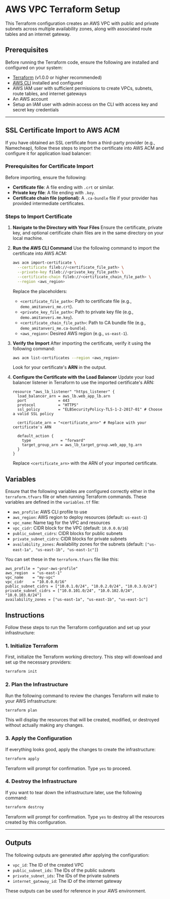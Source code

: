 # AWS VPC Terraform Setup

This Terraform configuration creates an AWS VPC with public and private subnets across multiple availability zones,
along with associated route tables and an internet gateway.

## Prerequisites

Before running the Terraform code, ensure the following are installed and configured on your system:

- [Terraform](https://www.terraform.io/downloads.html) (v1.0.0 or higher recommended)
- [AWS CLI](https://aws.amazon.com/cli/) installed and configured
- AWS IAM user with sufficient permissions to create VPCs, subnets, route tables, and internet gateways
- An AWS account
- Setup an IAM user with admin access on the CLI with access key and secret key credentials

---

## SSL Certificate Import to AWS ACM

If you have obtained an SSL certificate from a third-party provider (e.g., Namecheap), follow these steps to import the
certificate into AWS ACM and configure it for application load balancer:

### Prerequisites for Certificate Import

Before importing, ensure the following:

- **Certificate file**: A file ending with `.crt` or similar.
- **Private key file**: A file ending with `.key`.
- **Certificate chain file (optional)**: A `.ca-bundle` file if your provider has provided intermediate certificates.

### Steps to Import Certificate

1. **Navigate to the Directory with Your Files**
   Ensure the certificate, private key, and optional certificate chain files are in the same directory on your local
   machine.

2. **Run the AWS CLI Command**
   Use the following command to import the certificate into AWS ACM:

   ```bash
   aws acm import-certificate \
     --certificate fileb://<certificate_file_path> \
     --private-key fileb://<private_key_file_path> \
     --certificate-chain fileb://<certificate_chain_file_path> \
     --region <aws_region>
   ```

   Replace the placeholders:
    - `<certificate_file_path>`: Path to certificate file (e.g., `demo_amitanveri_me.crt`).
    - `<private_key_file_path>`: Path to private key file (e.g., `demo.amitanveri.me.key`).
    - `<certificate_chain_file_path>`: Path to CA bundle file (e.g., `demo_amitanveri_me.ca-bundle`).
    - `<aws_region>`: Desired AWS region (e.g., `us-east-1`).


3. **Verify the Import**
   After importing the certificate, verify it using the following command:

   ```bash
   aws acm list-certificates --region <aws_region>
   ```

   Look for your certificate's **ARN** in the output.

4. **Configure the Certificate with the Load Balancer**
   Update your load balancer listener in Terraform to use the imported certificate's ARN:

   ```hcl
   resource "aws_lb_listener" "https_listener" {
     load_balancer_arn = aws_lb.web_app_lb.arn
     port              = 443
     protocol          = "HTTPS"
     ssl_policy        = "ELBSecurityPolicy-TLS-1-2-2017-01" # Choose a valid SSL policy

     certificate_arn = "<certificate_arn>" # Replace with your certificate's ARN

     default_action {
       type             = "forward"
       target_group_arn = aws_lb_target_group.web_app_tg.arn
     }
   }
   ```

   Replace `<certificate_arn>` with the ARN of your imported certificate.

## Variables

Ensure that the following variables are configured correctly either in the `terraform.tfvars` file or when running
Terraform commands. These variables are defined in the `variables.tf` file:

- `aws_profile`: AWS CLI profile to use
- `aws_region`: AWS region to deploy resources (default: `us-east-1`)
- `vpc_name`: Name tag for the VPC and resources
- `vpc_cidr`: CIDR block for the VPC (default: `10.0.0.0/16`)
- `public_subnet_cidrs`: CIDR blocks for public subnets
- `private_subnet_cidrs`: CIDR blocks for private subnets
- `availability_zones`: Availability zones for the subnets (default: `["us-east-1a", "us-east-1b", "us-east-1c"]`)

You can set these in the `terraform.tfvars` file like this:

```hcl
aws_profile = "your-aws-profile"
aws_region  = "us-east-1"
vpc_name    = "my-vpc"
vpc_cidr    = "10.0.0.0/16"
public_subnet_cidrs = ["10.0.1.0/24", "10.0.2.0/24", "10.0.3.0/24"]
private_subnet_cidrs = ["10.0.101.0/24", "10.0.102.0/24", "10.0.103.0/24"]
availability_zones = ["us-east-1a", "us-east-1b", "us-east-1c"]
```

## Instructions

Follow these steps to run the Terraform configuration and set up your infrastructure:

### 1. Initialize Terraform

First, initialize the Terraform working directory. This step will download and set up the necessary providers:

```bash
terraform init
```

### 2. Plan the Infrastructure

Run the following command to review the changes Terraform will make to your AWS infrastructure:

```bash
terraform plan
```

This will display the resources that will be created, modified, or destroyed without actually making any changes.

### 3. Apply the Configuration

If everything looks good, apply the changes to create the infrastructure:

```bash
terraform apply
```

Terraform will prompt for confirmation. Type `yes` to proceed.

### 4. Destroy the Infrastructure

If you want to tear down the infrastructure later, use the following command:

```bash
terraform destroy
```

Terraform will prompt for confirmation. Type `yes` to destroy all the resources created by this configuration.

---

## Outputs

The following outputs are generated after applying the configuration:

- `vpc_id`: The ID of the created VPC
- `public_subnet_ids`: The IDs of the public subnets
- `private_subnet_ids`: The IDs of the private subnets
- `internet_gateway_id`: The ID of the internet gateway

These outputs can be used for reference in your AWS environment.
